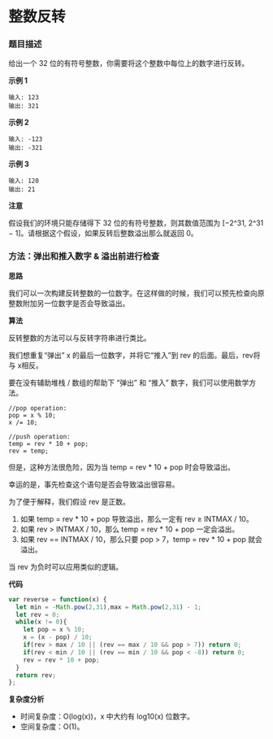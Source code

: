 # 整数反转

### 题目描述

给出一个 32 位的有符号整数，你需要将这个整数中每位上的数字进行反转。

**示例 1**

```
输入: 123
输出: 321
```

 **示例 2**

```
输入: -123
输出: -321
```

**示例 3**

```
输入: 120
输出: 21
```

**注意**

假设我们的环境只能存储得下 32 位的有符号整数，则其数值范围为 [−2^31,  2^31 − 1]。请根据这个假设，如果反转后整数溢出那么就返回 0。

### 方法：弹出和推入数字 & 溢出前进行检查

**思路**

我们可以一次构建反转整数的一位数字。在这样做的时候，我们可以预先检查向原整数附加另一位数字是否会导致溢出。

**算法**

反转整数的方法可以与反转字符串进行类比。

我们想重复“弹出” x 的最后一位数字，并将它“推入”到 rev 的后面。最后，rev将与 x相反。

要在没有辅助堆栈 / 数组的帮助下 “弹出” 和 “推入” 数字，我们可以使用数学方法。

```
//pop operation:
pop = x % 10;
x /= 10;

//push operation:
temp = rev * 10 + pop;
rev = temp;
```

但是，这种方法很危险，因为当 temp = rev * 10 + pop 时会导致溢出。

幸运的是，事先检查这个语句是否会导致溢出很容易。

为了便于解释，我们假设 rev 是正数。

1. 如果 temp = rev * 10 + pop 导致溢出，那么一定有 rev ≥ INTMAX / 10。
2. 如果 rev > INTMAX / 10，那么 temp = rev * 10 + pop 一定会溢出。
3. 如果 rev == INTMAX / 10，那么只要 pop > 7，temp = rev * 10 + pop 就会溢出。

当 rev 为负时可以应用类似的逻辑。

**代码**

```javascript
var reverse = function(x) {
  let min = -Math.pow(2,31),max = Math.pow(2,31) - 1;
  let rev = 0;
  while(x != 0){
    let pop = x % 10;
    x = (x - pop) / 10;
    if(rev > max / 10 || (rev == max / 10 && pop > 7)) return 0;
    if(rev < min / 10 || (rev == min / 10 && pop < -8)) return 0;
    rev = rev * 10 + pop;
  }
  return rev;
};
```

**复杂度分析**

- 时间复杂度：O(log(x))，x 中大约有 log10(x) 位数字。
- 空间复杂度：O(1)。
